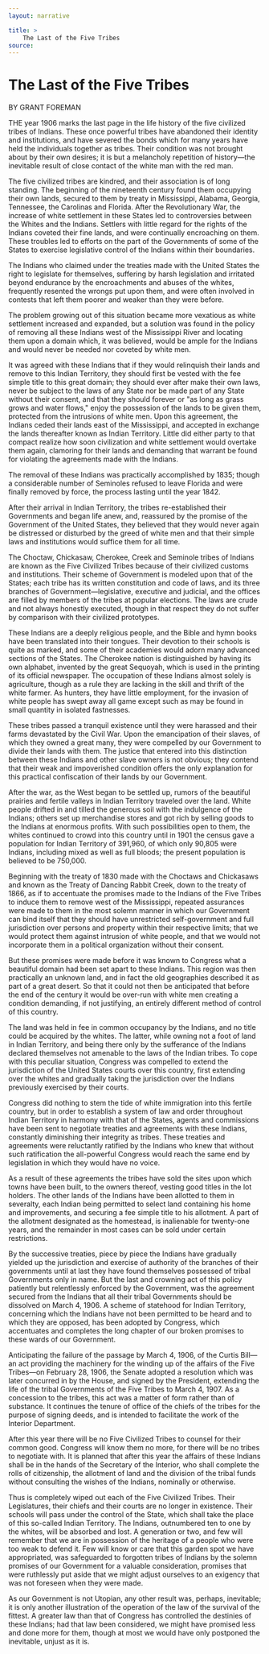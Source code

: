 ```yaml
---
layout: narrative

title: >
    The Last of the Five Tribes
source: 
---
```


        
# The Last of the Five Tribes
 BY GRANT FOREMAN

  THE year 1906 marks the last page in the life history of the five civilized tribes of Indians.  These once powerful tribes have abandoned their identity and institutions, and have severed the bonds which for many years have held the individuals together as tribes.  Their condition was not brought about by their own desires; it is but a melancholy repetition of history—the inevitable result of close contact of the white man with the red man.  

The five civilized tribes are kindred, and their association is of long standing.  The beginning of the nineteenth century found them occupying their own lands, secured to them by treaty in Mississippi, Alabama, Georgia, Tennessee, the Carolinas and Florida.  After the Revolutionary War, the increase of white settlement in these States led to controversies between the Whites and the Indians.  Settlers with little regard for the rights of the Indians coveted their fine lands, and were continually encroaching on them.  These troubles led to efforts on the part of the Governments of some of the States to exercise legislative control of the Indians within their boundaries.  

The Indians who claimed under the treaties made with the United States the right to legislate for themselves, suffering by harsh legislation and irritated beyond endurance by the encroachments and abuses of the whites, frequently resented the wrongs put upon them, and were often involved in contests that left them poorer and weaker than they were before.  

The problem growing out of this situation became more vexatious as white settlement increased and expanded, but a solution was found in the policy of removing all these Indians west of the Mississippi River and locating them upon a domain which, it was believed, would be ample for the Indians and would never be needed nor coveted by white men.  

It was agreed with these Indians that if they would relinquish their lands and remove to this Indian Territory, they should first be vested with the fee simple title to this great domain; they should ever after make their own laws, never be subject to the laws of any State nor be made part of any State without their consent, and that they should forever or "as long as grass grows and water flows," enjoy the possession of the lands to be given them, protected from the intrusions of white men.  Upon this agreement, the Indians ceded their lands east of the Mississippi, and accepted in exchange the lands thereafter known as Indian Territory.  Little did either party to that compact realize how soon civilization and white settlement would overtake them again, clamoring for their lands and demanding that warrant be found for violating the agreements made with the Indians.  

The removal of these Indians was practically accomplished by 1835; though a considerable number of Seminoles refused to leave Florida and were finally removed by force, the process lasting until the year 1842.  

After their arrival in Indian Territory, the tribes re-established their Governments and began life anew, and, reassured by the promise of the Government of the United States, they believed that they would never again be distressed or disturbed by the greed of white men and that their simple laws and institutions would suffice them for all time.  

The Choctaw, Chickasaw, Cherokee, Creek and Seminole tribes of Indians are known as the Five Civilized Tribes because of their civilized customs and institutions.  Their scheme of Government is modeled upon that of the States; each tribe has its written constitution and code of laws, and its three branches of Government—legislative, executive and judicial, and the offices are filled by members of the tribes at popular elections.  The laws are crude and not always honestly executed, though in that respect they do not       suffer by comparison with their civilized prototypes.  

These Indians are a deeply religious people, and the Bible and hymn books have been translated into their tongues.  Their devotion to their schools is quite as marked, and some of their academies would adorn many advanced sections of the States.  The Cherokee nation is distinguished by having its own alphabet, invented by the great Sequoyah, which is used in the printing of its official newspaper.  The occupation of these Indians almost solely is agriculture, though as a rule they are lacking in the skill and thrift of the white farmer.  As hunters, they have little employment, for the invasion of white people has swept away all game except such as may be found in small quantity in isolated fastnesses.  

These tribes passed a tranquil existence until they were harassed and their farms devastated by the Civil War.  Upon the emancipation of their slaves, of which they owned a great many, they were compelled by our Government to divide their lands with them.  The justice that entered into this distinction between these Indians and other slave owners is not obvious; they contend that their weak and impoverished condition offers the only explanation for this practical confiscation of their lands by our Government.  

After the war, as the West began to be settled up, rumors of the beautiful prairies and fertile valleys in Indian Territory traveled over the land.  White people drifted in and tilled the generous soil with the indulgence of the Indians; others set up merchandise stores and got rich by selling goods to the Indians at enormous profits. With such possibilities open to them, the whites continued to crowd into this country until in 1901 the census gave a population for Indian Territory of 391,960, of which only 90,805 were Indians, including mixed as well as full bloods; the present population is believed to be 750,000.  

Beginning with the treaty of 1830 made with the Choctaws and Chickasaws and known as the Treaty of Dancing Rabbit Creek, down to the treaty of 1866, as if to accentuate the promises made to the Indians of the Five Tribes to induce them to remove west of the Mississippi, repeated assurances were made to them in the most solemn manner in which our Government can bind itself that they should have unrestricted self-government and full jurisdiction over persons and property within their respective limits; that we would protect them against intrusion of white people, and that we would not incorporate them in a political organization without their consent.  

But these promises were made before it was known to Congress what a beautiful domain had been set apart to these Indians.  This region was then practically an unknown land, and in fact the old geographies described it as part of a great desert.  So that it could not then be anticipated that before the end of the century it would be over-run with white men creating a condition demanding, if not justifying, an entirely different method of control of this country.  

The land was held in fee in common occupancy by the Indians, and no title could be acquired by the whites.  The latter, while owning not a foot of land in Indian Territory, and being there only by the sufferance of the Indians declared themselves not amenable to the laws of the Indian tribes.  To cope with this peculiar situation, Congress was compelled to extend the jurisdiction of the United States courts over this country, first extending over the whites and gradually taking the jurisdiction over the Indians previously exercised by their courts.  

Congress did nothing to stem the tide of white immigration into this fertile country, but in order to establish a system of law and order throughout Indian Territory in harmony with that of the States, agents and commissions have been sent to negotiate treaties and agreements with these Indians, constantly diminishing their integrity as tribes.  These treaties and agreements were reluctantly ratified by the Indians who knew that without such ratification the all-powerful Congress would reach the same end by legislation in which they would have no voice.  

As a result of these agreements the tribes have sold the sites upon which towns have been built, to the owners thereof, vesting good titles in the lot holders.  The other lands of the Indians have been allotted to them in severalty, each Indian being permitted to select land       containing his home and improvements, and securing a fee simple title to his allotment.  A part of the allotment designated as the homestead, is inalienable for twenty-one years, and the remainder in most cases can be sold under certain restrictions.  

By the successive treaties, piece by piece the Indians have gradually yielded up the jurisdiction and exercise of authority of the branches of their governments until at last they have found themselves possessed of tribal Governments only in name.  But the last and crowning act of this policy patiently but relentlessly enforced by the Government, was the agreement secured from the Indians that all their tribal Governments should be dissolved on March 4, 1906.  A scheme of statehood for Indian Territory, concerning which the Indians have not been permitted to be heard and to which they are opposed, has been adopted by Congress, which accentuates and completes the long chapter of our broken promises to these wards of our Government.  

Anticipating the failure of the passage by March 4, 1906, of the Curtis Bill—an act providing the machinery for the winding up of the affairs of the Five Tribes—on February 28, 1906, the Senate adopted a resolution which was later concurred in by the House, and signed by the President, extending the life of the tribal Governments of the Five Tribes to March 4, 1907.  As a concession to the tribes, this act was a matter of form rather than of substance.  It continues the tenure of office of the chiefs of the tribes for the purpose of signing deeds, and is intended to facilitate the work of the Interior Department.  

After this year there will be no Five Civilized Tribes to counsel for their common good.  Congress will know them no more, for there will be no tribes to negotiate with.  It is planned that after this year the affairs of these Indians shall be in the hands of the Secretary of the Interior, who shall complete the rolls of citizenship, the allotment of land and the division of the tribal funds without consulting the wishes of the Indians, nominally or otherwise.  

Thus is completely wiped out each of the Five Civilized Tribes. Their Legislatures, their chiefs and their courts are no longer in existence.  Their schools will pass under the control of the State, which shall take the place of this so-called Indian Territory.  The Indians, outnumbered ten to one by the whites, will be absorbed and lost.  A generation or two, and few will remember that we are in possession of the heritage of a people who were too weak to defend it.  Few will know or care that this garden spot we have appropriated, was safeguarded to forgotten tribes of Indians by the solemn promises of our Government for a valuable consideration, promises that were ruthlessly put aside that we might adjust ourselves to an exigency that was not foreseen when they were made.  

As our Government is not Utopian, any other result was, perhaps, inevitable; it is only another illustration of the operation of the law of the survival of the fittest.  A greater law than that of Congress has controlled the destinies of these Indians; had that law been considered, we might have promised less and done more for them, though at most we would have only postponed the inevitable, unjust as it is. 

     